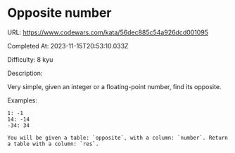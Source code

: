 # Opposite number

URL: https://www.codewars.com/kata/56dec885c54a926dcd001095

Completed At: 2023-11-15T20:53:10.033Z

Difficulty: 8 kyu

Description:

Very simple, given an integer or a floating-point number, find its opposite.

Examples:
```
1: -1
14: -14
-34: 34
```

~~~if:sql
You will be given a table: `opposite`, with a column: `number`. Return a table with a column: `res`.
~~~
